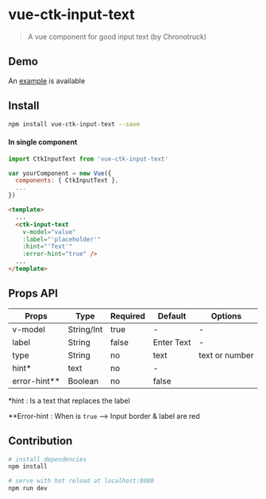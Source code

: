 # vue-ctk-input-text

> A vue component for good input text (by Chronotruck)

## Demo
An [example](https://htmlpreview.github.io/?https://github.com/chronotruck/vue-ctk-input-text/blob/master/demo/dist/index.html) is available

## Install

``` bash
npm install vue-ctk-input-text --save
```
#### In single component
``` js
import CtkInputText from 'vue-ctk-input-text'

var yourComponent = new Vue({
  components: { CtkInputText },
  ...
})
```
``` html
<template>
  ...
  <ctk-input-text
    v-model="value" 
    :label="'placeholder'"
    :hint="'Text'"
    :error-hint="true" />
  ...
</template>  
```

## Props API

| Props      | Type       | Required | Default    | Options        |
|------------|------------|----------|------------|----------------|
| v-model    | String/Int | true     | -          | -              |
| label      | String     | false    | Enter Text | -              |
| type       | String     | no       | text       | text or number |
| hint*       | text       | no       | -          |                |
| error-hint** | Boolean    | no       | false      |                |

*hint : Is a text that replaces the label

**Error-hint : When is `true` --> Input border & label are red 

## Contribution

``` bash
# install dependencies
npm install

# serve with hot reload at localhost:8080
npm run dev
```
